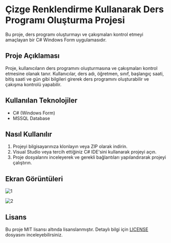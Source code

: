 # Çizge Renklendirme Kullanarak Ders Programı Oluşturma Projesi

Bu proje, ders programı oluşturmayı ve çakışmaları kontrol etmeyi amaçlayan bir C# Windows Form uygulamasıdır.

## Proje Açıklaması

Proje, kullanıcıların ders programını oluşturmasına ve çakışmaları kontrol etmesine olanak tanır. Kullanıcılar, ders adı, öğretmen, sınıf, başlangıç saati, bitiş saati ve gün gibi bilgileri girerek ders programını oluşturabilir ve çakışma kontrolü yapabilir.

## Kullanılan Teknolojiler

- C# (Windows Form)
- MSSQL Database

## Nasıl Kullanılır

1. Projeyi bilgisayarınıza klonlayın veya ZIP olarak indirin.
2. Visual Studio veya tercih ettiğiniz C# IDE'sini kullanarak projeyi açın.
3. Proje dosyalarını inceleyerek ve gerekli bağlantıları yapılandırarak projeyi çalıştırın.

## Ekran Görüntüleri

![1](https://github.com/AndacAkyuz/Cizge-Renklendirme-Ders-Programi-Projesi/assets/91327557/475eb7f6-df66-4ec2-82dd-910c3e04d00d)

![2](https://github.com/AndacAkyuz/Cizge-Renklendirme-Ders-Programi-Projesi/assets/91327557/614633b2-7fee-441c-b5d3-c3eee7d06025)


## Lisans

Bu proje MIT lisansı altında lisanslanmıştır. Detaylı bilgi için [LICENSE](LICENSE) dosyasını inceleyebilirsiniz.
